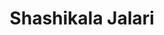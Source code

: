 ---
layout: people-layout
title: Shashikala Jalari
designation: Researcher
email: shashikala@fieldsofview.in
description: Shashikala has more than 18 years of experience in HR and Administration. She has experience in different sectors like hospitality industry, construction, telecommunication and manufacturing industry. Her hobbies include gardening, reading books and enjoying listening to a wide range of music.
img: shashikala.png
category: team
ide: shashikala
permalink: /team/shashikala/
---